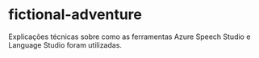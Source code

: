 # fictional-adventure
Explicações técnicas sobre como as ferramentas Azure Speech Studio e Language Studio foram utilizadas.
